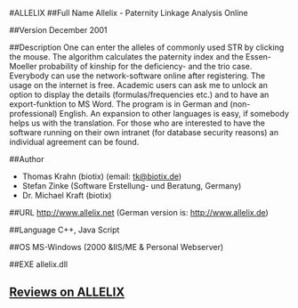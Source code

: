 #ALLELIX
##Full Name
Allelix - Paternity Linkage Analysis Online

##Version
December 2001

##Description
One can enter the alleles of commonly used STR by clicking the mouse. The algorithm calculates the paternity index and the Essen-Moeller probability of kinship for the deficiency- and the trio case. Everybody can use the network-software online after registering. The usage on the internet is free. Academic users can ask me to unlock an option to display the details (formulas/frequencies etc.) and to have an export-funktion to MS Word. The program is in German and (non-professional) English. An expansion to other languages is easy, if somebody helps us with the translation. For those who are interested to have the software running on their own intranet (for database security reasons) an individual agreement can be found.

##Author
* Thomas Krahn (biotix) (email: tk@biotix.de)
* Stefan Zinke (Software Erstellung- und Beratung, Germany)
* Dr. Michael Kraft (biotix)

##URL
http://www.allelix.net (German version is: http://www.allelix.de)

##Language
C++, Java Script

##OS
MS-Windows (2000 &IIS/ME & Personal Webserver)

##EXE
allelix.dll


## [Reviews on ALLELIX](https://github.com/gaow/genetic-analysis-software/issues/11)